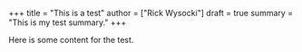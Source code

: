 +++
title = "This is a test"
author = ["Rick Wysocki"]
draft = true
summary = "This is my test summary."
+++

Here is some content for the test.
